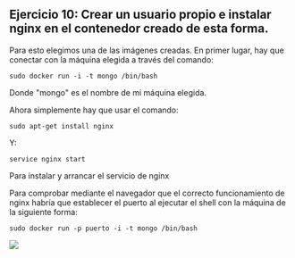 ## Ejercicio 10: Crear un usuario propio e instalar nginx en el contenedor creado de esta forma.


Para esto elegimos una de las imágenes creadas. En primer lugar, hay que conectar con la máquina elegida a través del comando:

    sudo docker run -i -t mongo /bin/bash
    
Donde "mongo" es el nombre de mi máquina elegida.

Ahora simplemente hay que usar el comando:

    sudo apt-get install nginx
    
Y:

    service nginx start

Para instalar y arrancar el servicio de nginx

Para comprobar mediante el navegador que el correcto funcionamiento de nginx habría que establecer el puerto al ejecutar el shell con la máquina de la siguiente forma:

    sudo docker run -p puerto -i -t mongo /bin/bash  


![](http://googledrive.com/host/0ByKPAGLB_FgcU1E3LVk2dWxsVzA/3-10-1.png)

    